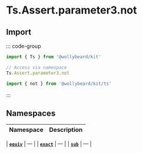 # Ts.Assert.parameter3.not

## Import

::: code-group

```typescript [Namespace]
import { Ts } from '@wollybeard/kit'

// Access via namespace
Ts.Assert.parameter3.not
```

```typescript [Barrel]
import { not } from '@wollybeard/kit/ts'
```

:::

## Namespaces

| Namespace | Description |
| --------- | ----------- |

| [**`equiv`**](/api/ts/assert/parameter3/not/equiv) | — |
| [**`exact`**](/api/ts/assert/parameter3/not/exact) | — |
| [**`sub`**](/api/ts/assert/parameter3/not/sub) | — |
